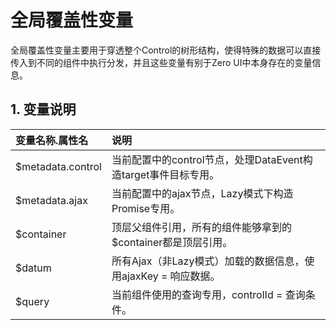 # 全局覆盖性变量

全局覆盖性变量主要用于穿透整个Control的树形结构，使得特殊的数据可以直接传入到不同的组件中执行分发，并且这些变量有别于Zero UI中本身存在的变量信息。

## 1. 变量说明

| 变量名称.属性名 | 说明 |
| :--- | :--- |
| $metadata.control | 当前配置中的control节点，处理DataEvent构造target事件目标专用。 |
| $metadata.ajax | 当前配置中的ajax节点，Lazy模式下构造Promise专用。 |
| $container | 顶层父组件引用，所有的组件能够拿到的$container都是顶层引用。 |
| $datum | 所有Ajax（非Lazy模式）加载的数据信息，使用ajaxKey = 响应数据。 |
| $query | 当前组件使用的查询专用，controlId = 查询条件。 |



